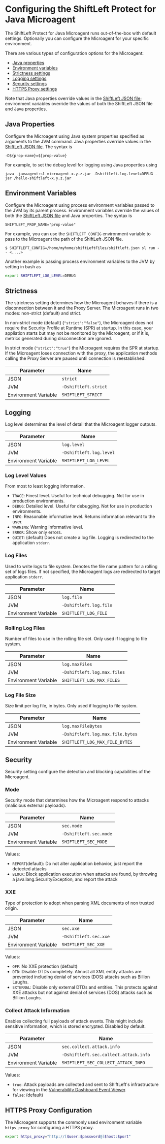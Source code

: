 # Configuring the ShiftLeft Protect for Java Microagent

The ShiftLeft Protect for Java Microagent runs out-of-the-box with default settings. Optionally you can configure the Microagent for your specific environment.

There are various types of configuration options for the Microagent:

* [Java properties](#java-properties) 
* [Environment variables](#environment-variables) 
* [Strictness settings](#strictness) 
* [Logging settings](#logging) 
* [Security settings](#security) 
* [HTTPS Proxy settings](#https-proxy-configuration)

Note that Java properties override values in the [ShiftLeft JSON file](../json-file.md); environment variables override the values of both the ShiftLeft JSON file and Java properties.

## Java Properties 

Configure the Microagent using Java system properties specified as arguments to the JVM command. Java properties override values in the [ShiftLeft JSON file](../json-file.md). The syntax is

`-D${prop-name}=${prop-value}`

For example, to set the debug level for logging using Java properties using

```
java -javaagent:sl-microagent-x.y.z.jar -Dshiftleft.log.level=DEBUG -jar /hello-shiftleft-x.y.z.jar
```

## Environment Variables 

Configure the Microagent using process environment variables passed to the JVM by its parent process. Environment variables override the values of both the [ShiftLeft JSON file](../json-file.md) and Java properties. The syntax is

`SHIFTLEFT_PROP_NAME="prop-value"`

For example, you can use the `SHIFTLEFT_CONFIG` environment variable to pass to the Microagent the path of the ShiftLeft JSON file.

`$ SHIFTLEFT_CONFIG=/home/myhome/shiftLeftFiles/shiftleft.json sl run -- <....>`

Another example is passing process environment variables to the JVM by setting in bash as 

```bash
export SHIFTLEFT_LOG_LEVEL=DEBUG 
```
## Strictness

The strictness setting determines how the Microagent behaves if there is a disconnection between it and the Proxy Server.  The Microagent runs in two modes: non-strict (default) and strict.

In non-strict mode (default) (`"strict":"false"`), the Microagent does not require the Security Profile at Runtime (SPR) at startup. In this case, your appliation starts but may not be monitored by the Microagent, or if it is, metrics generated during disconnection are ignored.

In strict mode (`"strict":"true"`) the Microagent requires the SPR at startup. If the Microagent loses connection with the proxy, the application methods calling the Proxy Server are paused until connection is reestablished.

Parameter | Name
--- | ---
JSON | `strict`
JVM | `-Dshiftleft.strict`
Environment Variable | `SHIFTLEFT_STRICT`

## Logging

Log level determines the level of detail that the Microagent logger outputs.

Parameter | Name
--- | ---
JSON | `log.level`
JVM | `-Dshiftleft.log.level`
Environment Variable | `SHIFTLEFT_LOG_LEVEL`

### Log Level Values

From most to least logging information.

- `TRACE`: Finest level. Useful for technical debugging. Not for use in production environments.
- `DEBUG`: Detailed level. Useful for debugging. Not for use in production environments.
- `INFO`: Reasonable informative level. Returns information relevant to the user.
- `WARNING`: Warning informative level.
- `ERROR`: Show only errors.
- `QUIET`: (default) Does not create a log file. Logging is redirected to the application `stderr`.

### Log Files

Used to write logs to file system. Denotes the file name pattern for a rolling set of logs files. If not specified, the Microagent logs are redirected to target application `stderr`.

Parameter | Name
--- | ---
JSON | `log.file`
JVM | `-Dshiftleft.log.file`
Environment Variable | `SHIFTLEFT_LOG_FILE`

### Rolling Log Files

Number of files to use in the rolling file set. Only used if logging to file system.

Parameter | Name
--- | ---
JSON | `log.maxFiles`
JVM | `-Dshiftleft.log.max.files`
Environment Variable | `SHIFTLEFT_LOG_MAX_FILES`

### Log File Size

Size limit per log file, in bytes. Only used if logging to file system.

Parameter | Name
--- | ---
JSON | `log.maxFileBytes`
JVM | `-Dshiftleft.log.max.file.bytes`
Environment Variable | `SHIFTLEFT_LOG_MAX_FILE_BYTES`

## Security

Security setting configure the detection and blocking capabilities of the Microagent.

### Mode

Security mode that determines how the Microagent respond to attacks (malicious external payloads).

Parameter | Name
--- | ---
JSON | `sec.mode`
JVM | `-Dshiftleft.sec.mode`
Environment Variable | `SHIFTLEFT_SEC_MODE`

Values:
- `REPORT`(default): Do not alter application behavior, just report the detected attacks
- `BLOCK`: Block application execution when attacks are found, by throwing a java.lang.SecurityException, and report the attack

### XXE

Type of protection to adopt when parsing XML documents of non trusted origin.

Parameter | Name
--- | ---
JSON | `sec.xxe`
JVM | `-Dshiftleft.sec.xxe`
Environment Variable | `SHIFTLEFT_SEC_XXE`

Values:
  - `OFF`: No XXE protection (default)
  - `DTD`: Disable DTDs completely. Almost all XML entity attacks are prevented including denial of services (DOS) attacks such as Billion Laughs.
  - `EXTERNAL`: Disable only external DTDs and entities. This protects against XXE attacks but not against denial of services (DOS) attacks such as Billion Laughs.

### Collect Attack Information

Enables collecting full payloads of attack events. This might include sensitive information, which is stored encrypted. Disabled by default.

Parameter | Name
--- | ---
JSON | `sec.collect.attack.info`
JVM | `-Dshiftleft.sec.collect.attack.info`
Environment Variable | `SHIFTLEFT_SEC_COLLECT_ATTACK_INFO`

 Values:
  - `true`: Attack payloads are collected and sent to ShiftLeft's infrastructure for viewing in the [Vulnerability Dashboard Event Viewer](../../../using-inspect-protect/using-workflow/vulnerability-dashboard.md#event-details).
  - `false`: (default)

## HTTPS Proxy Configuration

The Microagent supports the commonly used environment variable `https_proxy` for configuring a HTTPS proxy.

```bash
export https_proxy="http://[$user:$password@]$host:$port"
```
